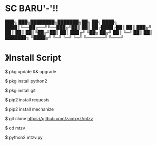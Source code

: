 # SC BARU'-'!!


███╗   ███╗████████╗███████╗██╗   ██╗
████╗ ████║╚══██╔══╝╚══███╔╝██║   ██║
██╔████╔██║   ██║     ███╔╝ ██║   ██║
██║╚██╔╝██║   ██║    ███╔╝  ╚██╗ ██╔╝
██║ ╚═╝ ██║   ██║   ███████╗ ╚████╔╝ 
╚═╝     ╚═╝   ╚═╝   ╚══════╝  ╚═══╝  
                                     


#  》Install Script

$ pkg update && upgrade

$ pkg install python2

$ pkg install git

$ pip2 install requests

$ pip2 install mechanize

$ git clone https://github.com/zamxyz/mtzv

$ cd mtzv

$ python2 mtzv.py
